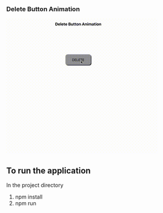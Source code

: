 ### Delete Button Animation

![Demo](./Delete.gif)

## To run the application

In the project directory

1. npm install
2. npm run
